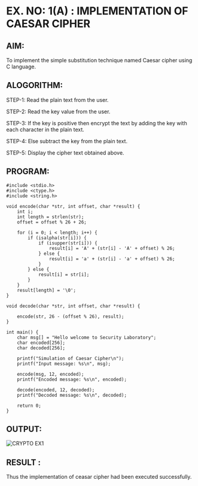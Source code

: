 # EX. NO: 1(A) : IMPLEMENTATION OF CAESAR CIPHER

## AIM:
To implement the simple substitution technique named Caesar cipher using C language.

## ALOGORITHM:

STEP-1: Read the plain text from the user.

STEP-2: Read the key value from the user.

STEP-3: If the key is positive then encrypt the text by adding the key with each character in the plain text.

STEP-4: Else subtract the key from the plain text.

STEP-5: Display the cipher text obtained above.

## PROGRAM:
```
#include <stdio.h>
#include <ctype.h>
#include <string.h>

void encode(char *str, int offset, char *result) {
    int i;
    int length = strlen(str);
    offset = offset % 26 + 26;
    
    for (i = 0; i < length; i++) {
        if (isalpha(str[i])) {
            if (isupper(str[i])) {
                result[i] = 'A' + (str[i] - 'A' + offset) % 26;
            } else {
                result[i] = 'a' + (str[i] - 'a' + offset) % 26;
            }
        } else {
            result[i] = str[i];
        }
    }
    result[length] = '\0'; 
}

void decode(char *str, int offset, char *result) {

    encode(str, 26 - (offset % 26), result);
}

int main() {
    char msg[] = "Hello welcome to Security Laboratory";
    char encoded[256];
    char decoded[256];
    
    printf("Simulation of Caesar Cipher\n");
    printf("Input message: %s\n", msg);
    
    encode(msg, 12, encoded);
    printf("Encoded message: %s\n", encoded);
    
    decode(encoded, 12, decoded);
    printf("Decoded message: %s\n", decoded);
    
    return 0;
}
```

## OUTPUT:

![CRYPTO EX1](https://github.com/user-attachments/assets/8746f017-8ad5-43d1-874b-82fec97d3361)

## RESULT :
 Thus the implementation of ceasar cipher had been executed successfully.
